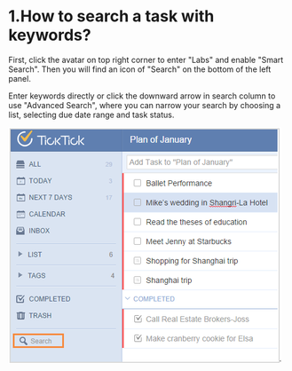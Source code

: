 # 1.How to search a task with keywords?

First, click the avatar on top right corner to enter "Labs" and enable "Smart Search". Then you will find an icon of "Search" on the bottom of the left panel.

Enter keywords directly or click the downward arrow in search column to use "Advanced Search", where you can narrow your search by choosing a list, selecting due date range and task status.

![](../images/image1.10.1W.png)
